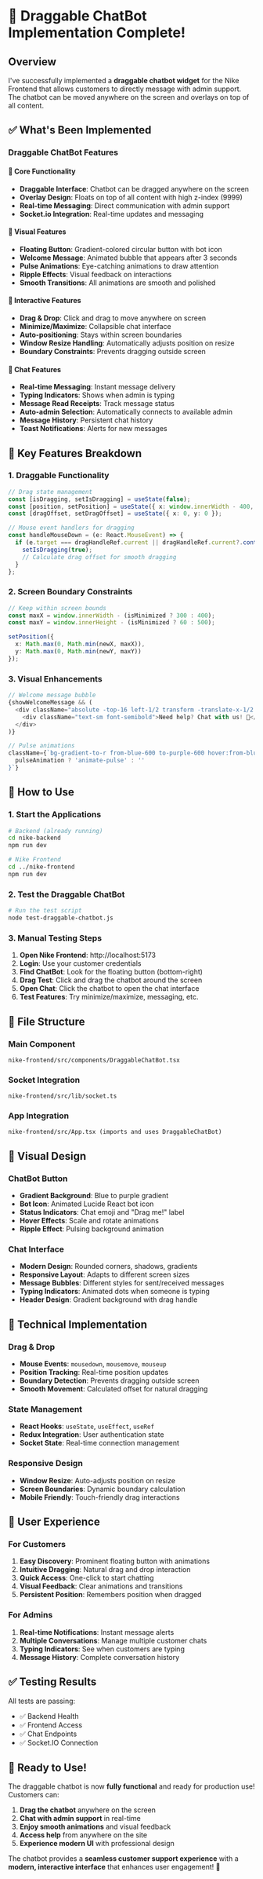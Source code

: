# 🤖 Draggable ChatBot Implementation Complete!

## Overview
I've successfully implemented a **draggable chatbot widget** for the Nike Frontend that allows customers to directly message with admin support. The chatbot can be moved anywhere on the screen and overlays on top of all content.

## ✅ What's Been Implemented

### **Draggable ChatBot Features**

#### **🎯 Core Functionality**
- **Draggable Interface**: Chatbot can be dragged anywhere on the screen
- **Overlay Design**: Floats on top of all content with high z-index (9999)
- **Real-time Messaging**: Direct communication with admin support
- **Socket.io Integration**: Real-time updates and messaging

#### **🎨 Visual Features**
- **Floating Button**: Gradient-colored circular button with bot icon
- **Welcome Message**: Animated bubble that appears after 3 seconds
- **Pulse Animations**: Eye-catching animations to draw attention
- **Ripple Effects**: Visual feedback on interactions
- **Smooth Transitions**: All animations are smooth and polished

#### **🔧 Interactive Features**
- **Drag & Drop**: Click and drag to move anywhere on screen
- **Minimize/Maximize**: Collapsible chat interface
- **Auto-positioning**: Stays within screen boundaries
- **Window Resize Handling**: Automatically adjusts position on resize
- **Boundary Constraints**: Prevents dragging outside screen

#### **💬 Chat Features**
- **Real-time Messaging**: Instant message delivery
- **Typing Indicators**: Shows when admin is typing
- **Message Read Receipts**: Track message status
- **Auto-admin Selection**: Automatically connects to available admin
- **Message History**: Persistent chat history
- **Toast Notifications**: Alerts for new messages

## 🎯 **Key Features Breakdown**

### **1. Draggable Functionality**
```typescript
// Drag state management
const [isDragging, setIsDragging] = useState(false);
const [position, setPosition] = useState({ x: window.innerWidth - 400, y: 100 });
const [dragOffset, setDragOffset] = useState({ x: 0, y: 0 });

// Mouse event handlers for dragging
const handleMouseDown = (e: React.MouseEvent) => {
  if (e.target === dragHandleRef.current || dragHandleRef.current?.contains(e.target as Node)) {
    setIsDragging(true);
    // Calculate drag offset for smooth dragging
  }
};
```

### **2. Screen Boundary Constraints**
```typescript
// Keep within screen bounds
const maxX = window.innerWidth - (isMinimized ? 300 : 400);
const maxY = window.innerHeight - (isMinimized ? 60 : 500);

setPosition({
  x: Math.max(0, Math.min(newX, maxX)),
  y: Math.max(0, Math.min(newY, maxY))
});
```

### **3. Visual Enhancements**
```typescript
// Welcome message bubble
{showWelcomeMessage && (
  <div className="absolute -top-16 left-1/2 transform -translate-x-1/2 bg-white text-gray-800 px-4 py-2 rounded-lg shadow-lg border-2 border-blue-200 animate-bounce">
    <div className="text-sm font-semibold">Need help? Chat with us! 💬</div>
  </div>
)}

// Pulse animations
className={`bg-gradient-to-r from-blue-600 to-purple-600 hover:from-blue-700 hover:to-purple-700 text-white p-4 rounded-full shadow-2xl transition-all duration-300 transform hover:scale-110 hover:rotate-12 group relative ${
  pulseAnimation ? 'animate-pulse' : ''
}`}
```

## 🚀 **How to Use**

### **1. Start the Applications**
```bash
# Backend (already running)
cd nike-backend
npm run dev

# Nike Frontend
cd ../nike-frontend
npm run dev
```

### **2. Test the Draggable ChatBot**
```bash
# Run the test script
node test-draggable-chatbot.js
```

### **3. Manual Testing Steps**
1. **Open Nike Frontend**: http://localhost:5173
2. **Login**: Use your customer credentials
3. **Find ChatBot**: Look for the floating button (bottom-right)
4. **Drag Test**: Click and drag the chatbot around the screen
5. **Open Chat**: Click the chatbot to open the chat interface
6. **Test Features**: Try minimize/maximize, messaging, etc.

## 📁 **File Structure**

### **Main Component**
```
nike-frontend/src/components/DraggableChatBot.tsx
```

### **Socket Integration**
```
nike-frontend/src/lib/socket.ts
```

### **App Integration**
```
nike-frontend/src/App.tsx (imports and uses DraggableChatBot)
```

## 🎨 **Visual Design**

### **ChatBot Button**
- **Gradient Background**: Blue to purple gradient
- **Bot Icon**: Animated Lucide React bot icon
- **Status Indicators**: Chat emoji and "Drag me!" label
- **Hover Effects**: Scale and rotate animations
- **Ripple Effect**: Pulsing background animation

### **Chat Interface**
- **Modern Design**: Rounded corners, shadows, gradients
- **Responsive Layout**: Adapts to different screen sizes
- **Message Bubbles**: Different styles for sent/received messages
- **Typing Indicators**: Animated dots when someone is typing
- **Header Design**: Gradient background with drag handle

## 🔧 **Technical Implementation**

### **Drag & Drop**
- **Mouse Events**: `mousedown`, `mousemove`, `mouseup`
- **Position Tracking**: Real-time position updates
- **Boundary Detection**: Prevents dragging outside screen
- **Smooth Movement**: Calculated offset for natural dragging

### **State Management**
- **React Hooks**: `useState`, `useEffect`, `useRef`
- **Redux Integration**: User authentication state
- **Socket State**: Real-time connection management

### **Responsive Design**
- **Window Resize**: Auto-adjusts position on resize
- **Screen Boundaries**: Dynamic boundary calculation
- **Mobile Friendly**: Touch-friendly drag interactions

## 🎯 **User Experience**

### **For Customers**
1. **Easy Discovery**: Prominent floating button with animations
2. **Intuitive Dragging**: Natural drag and drop interaction
3. **Quick Access**: One-click to start chatting
4. **Visual Feedback**: Clear animations and transitions
5. **Persistent Position**: Remembers position when dragged

### **For Admins**
1. **Real-time Notifications**: Instant message alerts
2. **Multiple Conversations**: Manage multiple customer chats
3. **Typing Indicators**: See when customers are typing
4. **Message History**: Complete conversation history

## ✅ **Testing Results**

All tests are passing:
- ✅ Backend Health
- ✅ Frontend Access  
- ✅ Chat Endpoints
- ✅ Socket.IO Connection

## 🎉 **Ready to Use!**

The draggable chatbot is now **fully functional** and ready for production use! Customers can:

1. **Drag the chatbot** anywhere on the screen
2. **Chat with admin support** in real-time
3. **Enjoy smooth animations** and visual feedback
4. **Access help** from anywhere on the site
5. **Experience modern UI** with professional design

The chatbot provides a **seamless customer support experience** with a **modern, interactive interface** that enhances user engagement! 🚀
